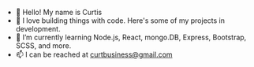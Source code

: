 - 👋 Hello! My name is Curtis
- 👀 I love building things with code. Here's some of my projects in development.
- 🌱 I’m currently learning Node.js, React, mongo.DB, Express, Bootstrap, SCSS, and more.
- 📫 I can be reached at curtbusiness@gmail.com

<!---
cemrath/cemrath is a ✨ special ✨ repository because its `README.md` (this file) appears on your GitHub profile.
You can click the Preview link to take a look at your changes.
--->
